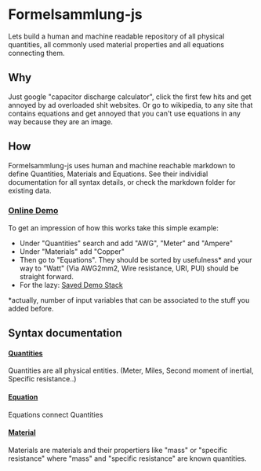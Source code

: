 # Formelsammlung-js

Lets build a human and machine readable repository of all physical quantities, all commonly used material properties and all equations connecting them. 


## Why

Just google "capacitor discharge calculator", click the first few hits and get annoyed by ad overloaded shit websites. Or go to wikipedia, to any site that contains equations and get annoyed that you can't use equations in any way because they are an image. 


## How

Formelsammlung-js uses human and machine reachable markdown to define Quantities, Materials and Equations. See their individial documentation for all syntax details, or check the markdown folder for existing data.

### [Online Demo](https://dirk-attraktor.github.io/formelsammlung-js/)

To get an impression of how this works take this simple example:
 - Under "Quantities" search and add  "AWG", "Meter" and "Ampere"
 - Under "Materials" add "Copper"
 - Then go to "Equations". They should be sorted by usefulness* and your way to "Watt" (Via AWG2mm2, Wire resistance, URI, PUI) should be straight forward.
 - For the lazy: [Saved Demo Stack](https://dirk-attraktor.github.io/formelsammlung-js/?link=stack:NobwRALmBcYMoEUwBowBMbgG4EMA2ArgKYwDMqAlhrIgPqkpgB2OAtibLgE4AEAjIwCOTGGACC7LhQDGOJjwDqFLkR4BxHAQDmJAL67k4KDSSpq2fMRgAmcmCqi6AFkYt2o7j2tCRsALJEEERcYPqGkI6m6JhguIQcTtaU1PAItACsrmwcsTi8DKjCohIADsF6BkaOfozmzNmirDhBUvj8jA40frQAbIysMBBcxKisvmAAwgD2JWUhqCUwwAC6YVU0AKK1MW45KgDOBHgQ7cmOG7R8AqODw0SUUzsxAyb0oag4z6IA8gCqACoABQBoQMYCIRVgYgA7loeBApjxWKxvGsIptttBwLtRAcjidvGdNpcXDdoEMRvZHliwAAlfZfLq9d50xlgP5AkFggAybOcLLEfIuV1BqAh4yUKh4Bwo%2BwgcmkFXCxngWzMOwasDxxx4BXsKTgwoAnP1bpSKNTwL82Rzgf8WbShSSWQBJPlpTJhcGQsC-WlutEqw2Y7GasDak6k-XnWi2U3ku4PGKAm0Au0s600l6qy4msFurORDKi73jYEB3TLIA)
 
 
*actually, number of input variables that can be associated to the stuff you added before. 


## Syntax documentation

#### [Quantities](readme_quanity.md)
Quantities are all physical entities. (Meter, Miles, Second moment of inertial, Specific resistance..)

#### [Equation](readme_equation.md)
Equations connect Quantities

#### [Material](readme_material.md)
Materials are materials and their propertiers like "mass" or "specific resistance" 
where "mass" and "specific resistance" are known quantities.

